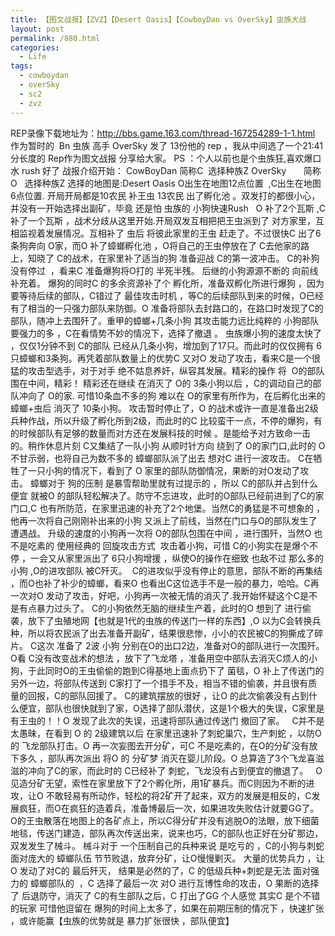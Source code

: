 ```yaml
---
title: 【图文战报】【ZVZ】【Desert Oasis】【CowboyDan vs OverSky】虫族大战
layout: post
permalink: /880.html
categories:
  - Life
tags:
  - cowboydan
  - overSky
  - sc2
  - zvz
---
```

REP录像下载地址为：http://bbs.game.163.com/thread-167254289-1-1.html 作为暂时的  Bn 虫族 高手 OverSky 发了 13份他的 rep ，我从中间选了一个21:41 分长度的 Rep作为图文战报 分享给大家。 PS ：个人以前也是个虫族狂,喜欢爆口水 rush 好了 战报介绍开始： CowBoyDan 简称C  选择种族Z OverSky       简称O   选择种族Z 选择的地图是:Desert Oasis O出生在地图12点位置  ,C出生在地图 6点位置. 开局开局都是10农民 补王虫 13农民 出了孵化池 。双发打的都很小心，并没有一开始选择出副矿，毕竟 还是怕 虫族的 小狗快速Rush   O 补了2个瓦斯 ,C 补了一个瓦斯 ，战术分歧从这里开始.开局双发互相把把王虫派到了 对方家里，互相监视着发展情况。互相补了 虫后 将彼此家里的王虫 赶走了。不过很快C 出了6条狗奔向 O家，而O 补了蟑螂孵化池 ，O将自己的王虫停放在了 C去他家的路上，知晓了 C的战术，在家里补了适当的狗 准备迎战 C的第一波冲击。 C的补狗没有停过  ，看来C 准备爆狗将O打的 半死半残。 后继的小狗源源不断的 向前线补充着。 爆狗的同时C 的多余资源补了个 孵化所，准备双孵化所进行爆狗 ，因为要等待后续的部队，C错过了 最佳攻击时机 ，等C的后续部队到来的时候，O已经有了相当的一只强力部队来防御。O 准备将部队去封路口的，在路口时发现了C的部队，随冲上去围歼了。重甲的蟑螂+几条小狗 其攻击能力远比纯粹的 小狗部队 要强力的多 ，C在看情势不妙的情况下，选择了撤退 。 虫族爆小狗的速度太快了 ，仅仅1分钟不到 C的部队 已经从几条小狗，增加到了17只。而此时的仅仅拥有 6只蟑螂和3条狗。再凭着部队数量上的优势C 又对O 发动了攻击，看来C是一个很猛的攻击型选手，对于对手 绝不姑息养奸，纵容其发展。精彩的操作 将  O的部队 围在中间，精彩！ 精彩还在继续 在消灭了 O的 3条小狗以后 ，C的调动自己的部队冲向了 O的家. 可惜10条血不多的狗 难以在 O的家里有所作为，在后孵化出来的蟑螂+虫后 消灭了 10条小狗。 攻击暂时停止了，O 的战术或许一直是准备出2级兵种作战，所以升级了孵化所到2级，而此时的C 比较蛮干一点，不停的爆狗，有的时候部队有足够的数量而对方还在发展科技的时候 。是能给予对方致命一击的。稍作休息片刻 C又集结了一队小狗 从顺时针方向 绕到了 O的家门口,此时的 O 不甘示弱，也将自己为数不多的 蟑螂部队派了出去 想对C 进行一波攻击。 C在牺牲了一只小狗的情况下，看到了 O 家里的部队防御情况，果断的对O发动了攻击。 蟑螂对于 狗的压制 是暴雪帮助里就有过提示的 ，所以 C的部队并占到什么便宜 就被O 的部队轻松解决了。防守不忘进攻，此时的O部队已经前进到了C的家门口,C 也有所防范，在家里迅速的补充了2个地堡。当然C的勇猛是不可想象的 ，他再一次将自己刚刚补出来的小狗 又派上了前线，当然在门口与O的部队发生了 遭遇战。 升级的速度的小狗再一次将 O的部队包围在中间 ，进行围歼，当然O 也不是吃素的 使用经典的 回旋攻击方式  攻击着小狗，可惜 C的小狗实在是爆个不停 ，一会又从家里派出了 6只小狗增援 ，纵使O的操作在细致 也敌不过 那么多的小狗 ,O的进攻部队 被C歼灭。  C的进攻似乎没有停止的意思，部队不断的再集结 ，而O也补了补少的蟑螂，看来O 也看出C这位选手不是一般的暴力，哈哈。C再一次对O 发动了攻击，好吧，小狗再一次被无情的消灭了.我开始怀疑这个C是不是有点暴力过头了。 C的小狗依然无脑的继续生产着，此时的O 想到了 进行偷袭，放下了虫殖地网【也就是1代的虫族的传送门一样的东西】,O 以为C会转换兵种，所以将农民派了出去准备开副矿，结果很悲惨，小小的农民被C的狗撕成了碎片。 C这次 准备了 2波 小狗 分别在O的出口2边，准备对O的部队进行一次围歼。 O看 C没有改变战术的想法 ，放下了飞龙塔 ，准备用空中部队去消灭C烦人的小狗，于此同时O的王虫偷偷的跑到C得基地上面点扔下了 菌毯，O 补上了传送门的另外一边，将部队传送到 C家打了一个措手不及，相当不错的偷袭，并且很有质量的回报，C的部队回援了。 C的建筑摆放的很好 ，让O 的此次偷袭没有占到什么便宜，部队也很快就到了家，O选择了部队潜伏，这是1个极大的失误，C家里是有王虫的！！O 发现了此次的失误，迅速将部队通过传送门 撤回了家。   C并不是太愚昧，在看到 O 的 2级建筑以后 在家里迅速补了刺蛇巢穴，生产刺蛇 ，以防O的 飞龙部队打击。O 再一次妄图去开分矿，可C 不是吃素的，在O的分矿没有放下多久 ，部队再次派出 将O 的 分矿梦 消灭在婴儿阶段。O 总算造了3个飞龙喜滋滋的冲向了C的家，而此时的 C已经补了 刺蛇，飞龙没有占到便宜的撤退了。   O 见造分矿无望，索性在家里放下了2个孵化所，用1矿暴兵。而C则因为不断的进攻，让O 不敢轻易有所动作，轻松的将2矿开了起来，双方的发展是相反的，C发展疯狂，而O在疯狂的造着兵，准备博最后一次，如果进攻失败估计就要GG了。O的王虫散落在地图上的各矿点上，所以C得分矿并没有逃脱O的法眼，放下细菌地毯，传送门建造，部队再次传送出来，说来也巧，C的部队也正好在分矿那边，双发发生了械斗。 械斗对于 一个压制自己的兵种来说 是吃亏的 ，C的小狗与刺蛇 面对庞大的 蟑螂队伍 节节败退，放弃分矿，让O慢慢剿灭。 大量的优势兵力 ，让O 发动了对C的 最后歼灭， 结果是必然的了，C 的低级兵种+刺蛇是无法 面对强力的 蟑螂部队的  ，C 选择了最后一次 对O 进行互博性命的攻击，O 果断的选择了 后退防守，消灭了 C的有生部队之后，C 打出了GG 个人感觉 其实C 是个不错的玩家 可惜他逗留在 爆狗的时间上太多了，如果在前期压制的情况下 ，快速扩张 ，或许能赢【虫族的优势就是 暴力扩张很快 ，部队便宜】